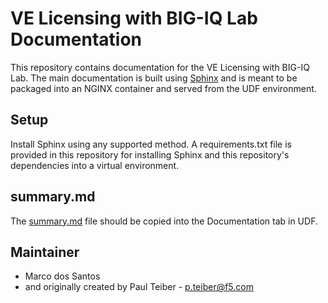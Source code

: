 # VE Licensing with BIG-IQ Lab Documentation

This repository contains documentation for the VE Licensing with BIG-IQ Lab. The main documentation is built using
[Sphinx](https://www.sphinx-doc.org/en/master/index.html) and is meant to be packaged into an NGINX container
and served from the UDF environment.

## Setup

Install Sphinx using any supported method. A requirements.txt file is provided in this repository for installing
Sphinx and this repository's dependencies into a virtual environment.

## summary.md

The [summary.md](summary.md) file should be copied into the Documentation tab in UDF.

## Maintainer

* Marco dos Santos
* and originally created by Paul Teiber - <p.teiber@f5.com>
